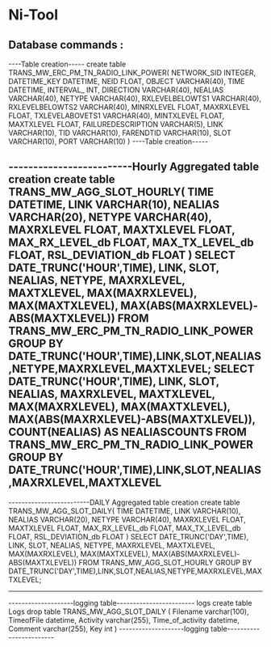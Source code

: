 # Ni-Tool




Database commands :
---------------------


----Table creation-----
create table TRANS_MW_ERC_PM_TN_RADIO_LINK_POWER(
NETWORK_SID INTEGER,
DATETIME_KEY DATETIME,
NEID FLOAT,
OBJECT VARCHAR(40),
TIME DATETIME,
INTERVAL_ INT,
DIRECTION VARCHAR(40),
NEALIAS VARCHAR(40),
NETYPE VARCHAR(40),
RXLEVELBELOWTS1 VARCHAR(40),
RXLEVELBELOWTS2 VARCHAR(40),
MINRXLEVEL FLOAT,
MAXRXLEVEL FLOAT,
TXLEVELABOVETS1 VARCHAR(40),
MINTXLEVEL FLOAT,
MAXTXLEVEL FLOAT,
FAILUREDESCRIPTION VARCHAR(5),
LINK VARCHAR(10),
TID VARCHAR(10),
FARENDTID VARCHAR(10),
SLOT VARCHAR(10),
PORT VARCHAR(10)
)
----Table creation-----



-------------------------Hourly Aggregated table creation
create table TRANS_MW_AGG_SLOT_HOURLY(
TIME DATETIME,
LINK VARCHAR(10),
NEALIAS VARCHAR(20),
NETYPE VARCHAR(40),
MAXRXLEVEL FLOAT,
MAXTXLEVEL FLOAT,
MAX_RX_LEVEL_db  FLOAT,
MAX_TX_LEVEL_db FLOAT,
RSL_DEVIATION_db FLOAT
)
SELECT
DATE_TRUNC('HOUR',TIME),
LINK,
SLOT,
NEALIAS,
NETYPE,
MAXRXLEVEL,
MAXTXLEVEL,
MAX(MAXRXLEVEL),
MAX(MAXTXLEVEL),
MAX(ABS(MAXRXLEVEL)-ABS(MAXTXLEVEL))
FROM TRANS_MW_ERC_PM_TN_RADIO_LINK_POWER
GROUP BY DATE_TRUNC('HOUR',TIME),LINK,SLOT,NEALIAS,NETYPE,MAXRXLEVEL,MAXTXLEVEL;
SELECT
DATE_TRUNC('HOUR',TIME),
LINK,
SLOT,
NEALIAS,
MAXRXLEVEL,
MAXTXLEVEL,
MAX(MAXRXLEVEL),
MAX(MAXTXLEVEL),
MAX(ABS(MAXRXLEVEL)-ABS(MAXTXLEVEL)),
COUNT(NEALIAS) AS NEALIASCOUNTS
FROM TRANS_MW_ERC_PM_TN_RADIO_LINK_POWER
GROUP BY DATE_TRUNC('HOUR',TIME),LINK,SLOT,NEALIAS,MAXRXLEVEL,MAXTXLEVEL
-------------------------
-------------------------DAILY Aggregated table creation
create table TRANS_MW_AGG_SLOT_DAILY(
TIME DATETIME,
LINK VARCHAR(10),
NEALIAS VARCHAR(20),
NETYPE VARCHAR(40),
MAXRXLEVEL FLOAT,
MAXTXLEVEL FLOAT,
MAX_RX_LEVEL_db  FLOAT,
MAX_TX_LEVEL_db FLOAT,
RSL_DEVIATION_db FLOAT
)
SELECT
DATE_TRUNC('DAY',TIME),
LINK,
SLOT,
NEALIAS,
NETYPE,
MAXRXLEVEL,
MAXTXLEVEL,
MAX(MAXRXLEVEL),
MAX(MAXTXLEVEL),
MAX(ABS(MAXRXLEVEL)-ABS(MAXTXLEVEL))
FROM TRANS_MW_AGG_SLOT_HOURLY
GROUP BY DATE_TRUNC('DAY',TIME),LINK,SLOT,NEALIAS,NETYPE,MAXRXLEVEL,MAXTXLEVEL;

-----------------------------------

--------------------logging table------------------------
logs
create table Logs
drop table TRANS_MW_AGG_SLOT_DAILY
(
Filename varchar(100),
TimeofFile datetime,
Activity varchar(255),
Time_of_activity datetime,
Comment varchar(255),
Key int 
)
--------------------logging table------------------------








